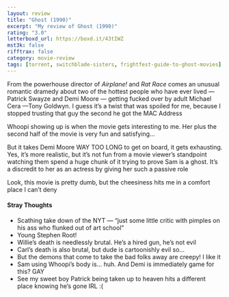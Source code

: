 ```yaml
---
layout: review
title: "Ghost (1990)"
excerpt: "My review of Ghost (1990)"
rating: "3.0"
letterboxd_url: https://boxd.it/43tIWZ
mst3k: false
rifftrax: false
category: movie-review
tags: [torrent, switchblade-sisters, frightfest-guide-to-ghost-movies]
---
```


From the powerhouse director of <i>Airplane!</i> and <i>Rat Race</i> comes an unusual romantic dramedy about two of the hottest people who have ever lived — Patrick Swayze and Demi Moore — getting fucked over by adult Michael Cera —Tony Goldwyn. I guess it’s a twist that was spoiled for me, because I stopped trusting that guy the second he got the MAC Address

Whoopi showing up is when the movie gets interesting to me. Her plus the second half of the movie is very fun and satisfying…

But it takes Demi Moore WAY TOO LONG to get on board, it gets exhausting. Yes, it’s more realistic, but it’s not fun from a movie viewer’s standpoint watching them spend a huge chunk of it trying to prove Sam is a ghost. It’s a discredit to her as an actress by giving her such a passive role

Look, this movie is pretty dumb, but the cheesiness hits me in a comfort place I can’t deny

#### Stray Thoughts

- Scathing take down of the NYT — “just some little critic with pimples on his ass who flunked out of art school”
- Young Stephen Root!
- Willie’s death is needlessly brutal. He’s a hired gun, he’s not evil
- Carl’s death is also brutal, but dude is cartoonishly evil so…
- But the demons that come to take the bad folks away are creepy! I like it
- Sam using Whoopi’s body is… huh. And Demi is immediately game for this? GAY
- See my sweet boy Patrick being taken up to heaven hits a different place knowing he’s gone IRL :(
